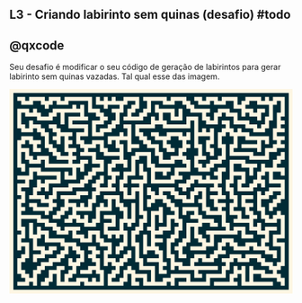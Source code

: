 ## L3 - Criando labirinto sem quinas (desafio) #todo
## @qxcode

Seu desafio é modificar o seu código de geração de labirintos para gerar labirinto sem quinas vazadas. Tal qual esse das imagem.

![](lab.png)